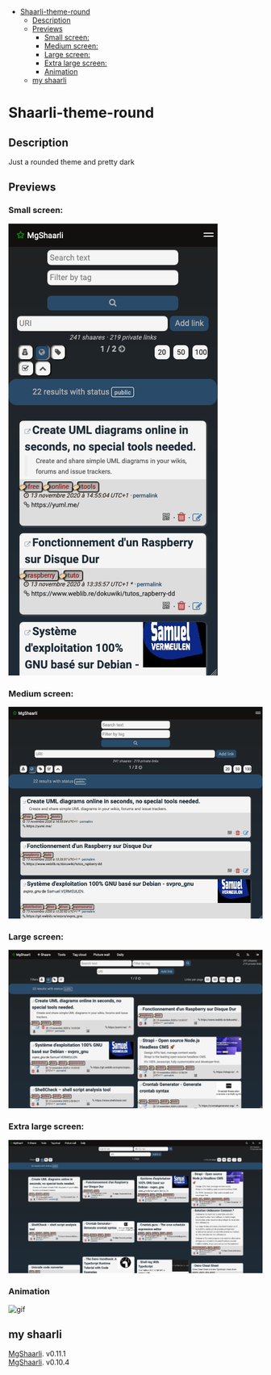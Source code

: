 - [Shaarli-theme-round](#shaarli-theme-round)
  - [Description](#description)
  - [Previews](#previews)
    - [Small screen:](#small-screen)
    - [Medium screen:](#medium-screen)
    - [Large screen:](#large-screen)
    - [Extra large screen:](#extra-large-screen)
    - [Animation](#animation)
  - [my shaarli](#my-shaarli)

# Shaarli-theme-round  

## Description

Just a rounded theme and pretty dark  

## Previews

### Small screen:

![small](./screenshots/small.png)

### Medium screen:

![medium](./screenshots/medium.png)

### Large screen:

![large](./screenshots/large.png)

### Extra large screen:

![xlarge](./screenshots/xlarge.png)

### Animation

![gif](./screenshots/animation-xlarge.gif)

## my shaarli

[MgShaarli](https://mickge.fr.eu.org/shaarli/). v0.11.1  
[MgShaarli](https://mickge.nohost.me/shaarli/). v0.10.4
